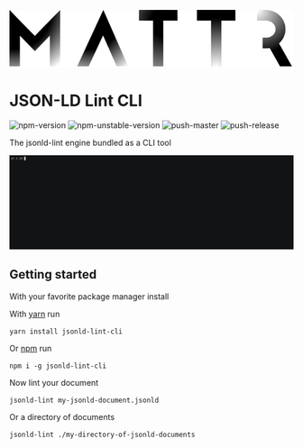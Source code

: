 ![Mattr logo](../../docs/assets/mattr-black.svg)

# JSON-LD Lint CLI

![npm-version](https://badgen.net/npm/v/jsonld-lint-cli)
![npm-unstable-version](https://badgen.net/npm/v/jsonld-lint-cli)
![push-master](https://github.com/mattrglobal/jsonld-lint/workflows/push-master/badge.svg)
![push-release](https://github.com/mattrglobal/jsonld-lint/workflows/push-release/badge.svg)

The jsonld-lint engine bundled as a CLI tool

<p align="center"><img src="./assets/cli.gif?raw=true"/></p>

## Getting started

With your favorite package manager install

With [yarn](https://yarnpkg.com/) run

```
yarn install jsonld-lint-cli
```

Or [npm](https://www.npmjs.com/) run

```
npm i -g jsonld-lint-cli
```

Now lint your document

```
jsonld-lint my-jsonld-document.jsonld
```

Or a directory of documents

```
jsonld-lint ./my-directory-of-jsonld-documents
```
